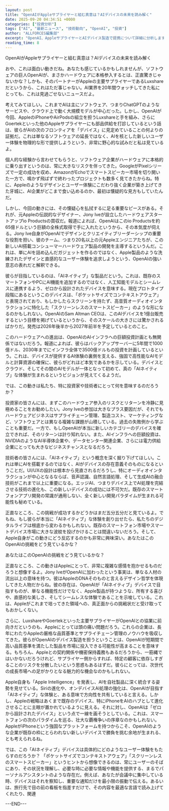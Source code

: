 ```yaml
---
layout: post
title: "OpenAIがAppleサプライヤーと組む真意は？AIデバイスの未来を読み解く"
date: 2025-09-20 04:34:51 +0000
categories: ["投資分析"]
tags: ["AI", "最新ニュース", "技術動向", "OpenAI", "投資"]
author: "ALLFORCES編集部"
excerpt: "OpenAI、AppleサプライヤーとAIデバイス製造で提携について詳細に分析します。"
reading_time: 8
---
```


OpenAIがAppleサプライヤーと組む真意は？AIデバイスの未来を読み解く

おや、これは面白い動きだね。あなたも感じているかもしれませんが、ソフトウェアの巨人OpenAIが、まさかハードウェアに本格参入するとは、正直驚きじゃないかな？しかも、そのパートナーがAppleの主要サプライヤーであるLuxshareだというから、これはただ事じゃない。AI業界を20年間ウォッチしてきた私にとっても、これは見過ごせないニュースだよ。

考えてみてほしい。これまでAIは主にソフトウェア、つまりChatGPTのようなサービスや、クラウド上で動く大規模モデルが中心だった。しかし、OpenAIが今回、AppleのiPhoneやAirPodsの組立を担うLuxshareと手を組み、さらにGoertekといった他のAppleサプライヤーにも部品供給を打診しているという話は、彼らがAIの次のフロンティアを「デバイス」に見定めていることの何よりの証拠だ。これは単なるソフトウェアの延長ではなく、AIを核とした新しいユーザー体験を物理的な形で提供しようという、非常に野心的な試みだと私は見ているよ。

個人的な経験から言わせてもらうと、ソフトウェア企業がハードウェアに本格的に乗り出すというのは、常に大きなリスクを伴ってきた。GoogleがPixelシリーズで一定の成功を収め、AmazonがEchoでスマートスピーカー市場を切り開いた一方で、鳴かず飛ばずで終わったプロジェクトも数多く見てきたからね。特に、Appleのようなデザインとユーザー体験にこだわり抜く企業が築き上げてきた牙城に、AI企業がどこまで食い込めるのか、最初は懐疑的な見方もしていたんだ。

しかし、今回の動きには、その懐疑心を払拭するに足る重要なピースがある。それが、元Appleの伝説的なデザイナー、Jony Iveが設立したハードウェアスタートアップio Productsの買収だ。報道によれば、OpenAIはこのio Productsを約65億ドルという巨額の全株式取得で手に入れたというから、その本気度が伺える。Jony Ive自身がOpenAIでデザインとクリエイティブリーダーシップの重要な役割を担い、彼のチーム、つまり20名以上の元Appleエンジニアたちが、この新しいAI搭載コンシューマーハードウェア製品の開発を主導するというんだ。これは、単にAIを詰め込んだガジェットを作るのではなく、Apple製品のような洗練されたデザインと直感的なユーザー体験を追求しようという、OpenAIの強い意志の表れだと解釈できる。

彼らが目指しているのは、「AIネイティブ」な製品だという。これは、既存のスマートフォンやPCにAI機能を追加するのではなく、人工知能モデルとシームレスに連携するよう、ゼロから設計されたデバイスを意味する。現在プロトタイプ段階にあるというこのデバイスは、「ポケットサイズでコンテキストアウェア」と表現されており、もしかしたらスクリーンを持たず、高音質オーディオインタラクションに特化した「スクリーンレスのスマートスピーカー」のような形になるのかもしれない。OpenAIのSam Altman CEOは、このAIデバイスを1億台販売するという目標を掲げているというから、そのスケールの大きさには驚かされるばかりだ。発売は2026年後半から2027年前半を予定しているとのこと。

このハードウェアへの進出は、OpenAIのAIインフラへの巨額投資計画とも無関係ではないだろう。報道によれば、彼らはバックアップサーバーに5年間で1000億ドル、2030年までにインフラ全体で3500億ドルもの投資を計画しているという。これは、デバイスが提供するAI体験の裏側を支える、強固で高性能なAIモデルと計算資源の確保に、彼らがどれほど本気であるかを示している。デバイスとクラウド、そしてその間のAIモデルが一体となって初めて、真の「AIネイティブ」な体験が生まれるというビジョンが見えてくるようだ。

では、この動きは私たち、特に投資家や技術者にとって何を意味するのだろうか？

投資家の皆さんには、まずこのハードウェア参入のリスクとリターンを冷静に見極めることをお勧めしたい。Jony Iveの参加は大きなプラス要因だが、それでもハードウェアビジネスはサプライチェーン管理、製造コスト、マーケティングなど、ソフトウェアとは異なる複雑な課題が山積している。過去の失敗例から学ぶことも重要だ。一方で、もしOpenAIが本当に新しいカテゴリーのデバイスを確立できれば、そのリターンは計り知れない。また、AIインフラへの巨額投資は、NVIDIAのようなAI半導体企業や、データセンター関連企業、さらには電力供給企業にとっても大きなビジネスチャンスとなるだろう。

技術者の皆さんには、「AIネイティブ」という概念を深く掘り下げてほしい。これは単にAIを搭載するのではなく、AIがデバイスの存在意義そのものになるということだ。UI/UXの設計は根本から見直されるだろうし、特にオーディオインタラクションが中心となるならば、音声認識、自然言語処理、そして生成AIの融合技術がこれまで以上に重要になる。エッジAI、つまりデバイス上でAI処理を完結させる技術の進化も、この新しいデバイスの成功には不可欠だ。既存のスマートフォンアプリ開発の常識が通用しない、全く新しい開発パラダイムが生まれる可能性も秘めている。

正直なところ、この挑戦が成功するかどうかはまだ五分五分だと見ているよ。でもね、もし彼らが本当に「AIネイティブ」な体験を創り出せたら、私たちのデジタルライフは根底から変わるかもしれない。既存のスマートフォン市場やスマートデバイス市場に大きな波紋を投げかけることは間違いないだろう。そして、Apple自身がこの動きにどう反応するのかも非常に興味深い。あなたはこのOpenAIの挑戦をどう見ているかな？

あなたはこのOpenAIの挑戦をどう見ているかな？

正直なところ、この動きはAppleにとって、非常に複雑な感情を抱かせるものだろうと想像するよ。Jony IveがOpenAIに加わったという事実は、単なる人材の流出以上の意味を持つ。彼はAppleのDNAそのものと言えるデザイン哲学を体現してきた人物だからね。彼の存在は、OpenAIが「AIネイティブ」デバイスで目指すものが、単なる機能性だけでなく、Apple製品が持つような、所有する喜びや、直感的な美しさ、そしてシームレスな体験であることを示唆している。これは、Appleがこれまで培ってきた領域への、真正面からの挑戦状だと受け取ってもおかしくない。

さらに、LuxshareやGoertekといった主要サプライヤーがOpenAIとの協業に前向きだというのも、Appleにとっては頭の痛い問題だろう。これらの企業は、長年にわたりAppleの厳格な品質基準とサプライチェーン管理のノウハウを吸収してきた。彼らがOpenAIのデバイス製造を担うということは、OpenAIが短期間で高い品質基準を満たした製品を市場に投入できる可能性が高まることを意味する。もちろん、Appleとの契約関係や機密保持義務もあるだろうから、一筋縄ではいかないだろうけれど、サプライヤー側からすれば、特定の顧客に依存しすぎることのリスクを分散したいという思惑もあるはずだ。彼らにとっては、次世代の成長市場への足がかりとなる魅力的な機会なのかもしれない。

Apple自身も「Apple Intelligence」を発表し、AIを自社製品に深く統合する姿勢を見せている。Siriの進化や、オンデバイスAI処理の強化は、OpenAIが目指す「AIネイティブ」な体験と、ある意味で方向性を共有していると言える。しかし、Appleの戦略はあくまで既存のデバイス、特にiPhoneをAIのハブとして進化させることに主眼が置かれているように見える。それに対し、OpenAIは「ゼロから設計されたデバイス」という点で一線を画そうとしている。これは、スマートフォンの次のパラダイムを巡る、壮大な覇権争いの序章なのかもしれない。AppleがiPhoneという強固なプラットフォームを持つからこそ、OpenAIのような企業が既存の枠にとらわれない新しいデバイスで勝負を挑む余地が生まれる、とも考えられるね。

では、この「AIネイティブ」デバイスは具体的にどのようなユーザー体験をもたらすのだろうか？ 「ポケットサイズでコンテキストアウェア」「スクリーンレスのスマートスピーカー」というヒントから想像できるのは、常にユーザーのそばにあり、その状況を理解し、必要な時に必要な情報や機能を提供する、まるでパーソナルアシスタントのような存在だ。例えば、あなたが会議中に集中している時、デバイスはそれを察知し、重要な通知だけを最小限の振動で伝える。あるいは、旅行先で目の前の看板を指差すだけで、その内容を最適な言語で読み上げてくれたり、関連

---END---